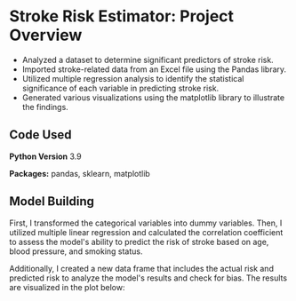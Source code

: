 # Stroke Risk Estimator: Project Overview

- Analyzed a dataset to determine significant predictors of stroke risk.
- Imported stroke-related data from an Excel file using the Pandas library.
- Utilized multiple regression analysis to identify the statistical significance of each variable in predicting stroke risk.
- Generated various visualizations using the matplotlib library to illustrate the findings.

## Code Used
**Python Version** 3.9

**Packages:** pandas, sklearn, matplotlib

## Model Building
First, I transformed the categorical variables into dummy variables. Then, I utilized multiple linear regression and calculated the correlation coefficient to assess the model's ability to predict the risk of stroke based on age, blood pressure, and smoking status.

Additionally, I created a new data frame that includes the actual risk and predicted risk to analyze the model's results and check for bias. The results are visualized in the plot below:
